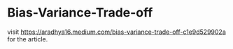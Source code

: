 # Bias-Variance-Trade-off

visit https://aradhya16.medium.com/bias-variance-trade-off-c1e9d529902a for the article.

